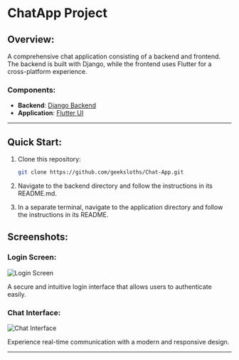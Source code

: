 # ChatApp Project

## Overview: 
A comprehensive chat application consisting of a backend and frontend. The backend is built with Django, while the frontend uses Flutter for a cross-platform experience.

### Components:
- **Backend**: [Django Backend](backend/README.md)
- **Application**: [Flutter UI](application/README.md)

---

## Quick Start:

1. Clone this repository:
   ```bash
   git clone https://github.com/geeksloths/Chat-App.git
2. Navigate to the backend directory and follow the instructions in its README.md.

3. In a separate terminal, navigate to the application directory and follow the instructions in its README.

## Screenshots:

### Login Screen:
![Login Screen](login_screen.png)  

A secure and intuitive login interface that allows users to authenticate easily.

### Chat Interface:
![Chat Interface](chat_interface.png)  

Experience real-time communication with a modern and responsive design.

---
